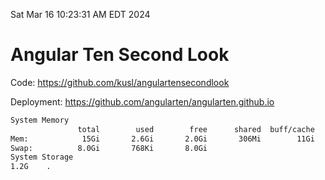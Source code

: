 Sat Mar 16 10:23:31 AM EDT 2024

# Angular Ten Second Look

Code: https://github.com/kusl/angulartensecondlook

Deployment: https://github.com/angularten/angularten.github.io

```bash
System Memory
               total        used        free      shared  buff/cache   available
Mem:            15Gi       2.6Gi       2.0Gi       306Mi        11Gi        12Gi
Swap:          8.0Gi       768Ki       8.0Gi
System Storage
1.2G	.
```
```bash
